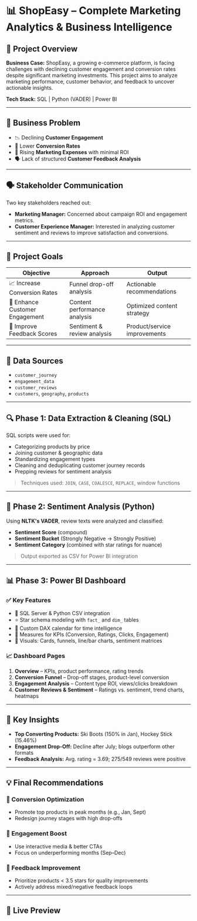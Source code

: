 # 📊 ShopEasy – Complete Marketing Analytics & Business Intelligence

## 🧠 Project Overview

**Business Case:**
ShopEasy, a growing e-commerce platform, is facing challenges with declining customer engagement and conversion rates despite significant marketing investments. This project aims to analyze marketing performance, customer behavior, and feedback to uncover actionable insights.

**Tech Stack:**
SQL | Python (VADER) | Power BI

---

## 🧩 Business Problem

* 📉 Declining **Customer Engagement**
* 🚫 Lower **Conversion Rates**
* 💸 Rising **Marketing Expenses** with minimal ROI
* 🗣️ Lack of structured **Customer Feedback Analysis**

---

## 🗣 Stakeholder Communication

Two key stakeholders reached out:

* **Marketing Manager:** Concerned about campaign ROI and engagement metrics.
* **Customer Experience Manager:** Interested in analyzing customer sentiment and reviews to improve satisfaction and conversions.

---

## 🎯 Project Goals

| Objective                      | Approach                     | Output                       |
| ------------------------------ | ---------------------------- | ---------------------------- |
| 📈 Increase Conversion Rates   | Funnel drop-off analysis     | Actionable recommendations   |
| 🤝 Enhance Customer Engagement | Content performance analysis | Optimized content strategy   |
| 🌟 Improve Feedback Scores     | Sentiment & review analysis  | Product/service improvements |

---

## 🧾 Data Sources

* `customer_journey`
* `engagement_data`
* `customer_reviews`
* `customers`, `geography`, `products`

---

## 🔍 Phase 1: Data Extraction & Cleaning (SQL)

SQL scripts were used for:

* Categorizing products by price
* Joining customer & geographic data
* Standardizing engagement types
* Cleaning and deduplicating customer journey records
* Prepping reviews for sentiment analysis

> Techniques used: `JOIN`, `CASE`, `COALESCE`, `REPLACE`, window functions

---

## 🤖 Phase 2: Sentiment Analysis (Python)

Using **NLTK's VADER**, review texts were analyzed and classified:

* **Sentiment Score** (compound)
* **Sentiment Bucket** (Strongly Negative → Strongly Positive)
* **Sentiment Category** (combined with star ratings for nuance)

> Output exported as CSV for Power BI integration

---

## 📊 Phase 3: Power BI Dashboard

### ✅ Key Features

* 🔄 SQL Server & Python CSV integration
* ⭐ Star schema modeling with `fact_` and `dim_` tables
* 📆 Custom DAX calendar for time intelligence
* 📐 Measures for KPIs (Conversion, Ratings, Clicks, Engagement)
* 🧩 Visuals: Cards, funnels, line/bar charts, sentiment matrices

### 📈 Dashboard Pages

1. **Overview** – KPIs, product performance, rating trends
2. **Conversion Funnel** – Drop-off stages, product-level conversion
3. **Engagement Analysis** – Content type ROI, views/clicks breakdown
4. **Customer Reviews & Sentiment** – Ratings vs. sentiment, trend charts, heatmaps

---

## 📌 Key Insights

* **Top Converting Products:** Ski Boots (150% in Jan), Hockey Stick (15.46%)
* **Engagement Drop-Off:** Decline after July; blogs outperform other formats
* **Feedback Analysis:** Avg. rating = 3.69; 275/549 reviews were positive

---

## 💡 Final Recommendations

### 🔄 Conversion Optimization

* Promote top products in peak months (e.g., Jan, Sept)
* Redesign journey stages with high drop-offs

### 📣 Engagement Boost

* Use interactive media & better CTAs
* Focus on underperforming months (Sep–Dec)

### 🌟 Feedback Improvement

* Prioritize products < 3.5 stars for quality improvements
* Actively address mixed/negative feedback loops

---

## 📌 Live Preview


